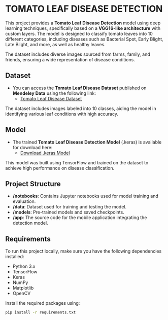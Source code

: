 # TOMATO LEAF DISEASE DETECTION

This project provides a **Tomato Leaf Disease Detection** model using deep learning techniques, specifically based on a **VGG16-like architecture** with custom layers. The model is designed to classify tomato leaves into 10 different categories, including diseases such as Bacterial Spot, Early Blight, Late Blight, and more, as well as healthy leaves. 

The dataset includes diverse images sourced from farms, family, and friends, ensuring a wide representation of disease conditions.

## Dataset

- You can access the **Tomato Leaf Disease Dataset** published on **Mendeley Data** using the following link:
  - [Tomato Leaf Disease Dataset](https://data.mendeley.com/datasets/zfv4jj7855/1)

The dataset includes images labeled into 10 classes, aiding the model in identifying various leaf conditions with high accuracy.

## Model

- The trained **Tomato Leaf Disease Detection Model** (.keras) is available for download here:
  - [Download .keras Model](https://mega.nz/file/DzZx2T4A#Ft_5-OO3LBpC4zBH5rUSFKsfy4K8bMIlPgIM3zrTt7w)

This model was built using TensorFlow and trained on the dataset to achieve high performance on disease classification.

## Project Structure

- **/notebooks**: Contains Jupyter notebooks used for model training and evaluation.
- **/data**: Dataset used for training and testing the model.
- **/models**: Pre-trained models and saved checkpoints.
- **/app**: The source code for the mobile application integrating the detection model.

## Requirements

To run this project locally, make sure you have the following dependencies installed:
- Python 3.x
- TensorFlow
- Keras
- NumPy
- Matplotlib
- OpenCV

Install the required packages using:
```bash
pip install -r requirements.txt
